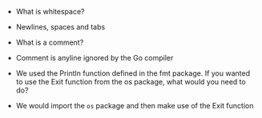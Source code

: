 * What is whitespace?
- Newlines, spaces and tabs

* What is a comment?
- Comment is anyline ignored by the Go compiler

* We used the Println function defined in the fmt package. If you wanted to use
the Exit function from the os package, what would you need to do?
- We would import the `os` package and then make use of the Exit function